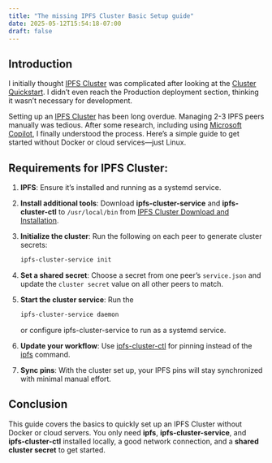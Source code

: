 ```yaml
---
title: "The missing IPFS Cluster Basic Setup guide"
date: 2025-05-12T15:54:18-07:00
draft: false
---
```


## Introduction

I initially thought [IPFS Cluster](https://ipfscluster.io/) was complicated after looking at the [Cluster Quickstart](https://ipfscluster.io/documentation/quickstart/). I didn’t even reach the Production deployment section, thinking it wasn’t necessary for development.

Setting up an [IPFS Cluster](https://ipfscluster.io/) has been long overdue. Managing 2-3 IPFS peers manually was tedious. After some research, including using [Microsoft Copilot](https://copilot.microsoft.com/shares/3Vh5dCWLdj3akT1szkvGm), I finally understood the process. Here’s a simple guide to get started without Docker or cloud services—just Linux.

## **Requirements for IPFS Cluster:**

1. **IPFS**: Ensure it’s installed and running as a systemd service.

2. **Install additional tools**: Download **ipfs-cluster-service** and **ipfs-cluster-ctl** to `/usr/local/bin` from [IPFS Cluster Download and Installation](https://ipfscluster.io/documentation/deployment/setup/).

3. **Initialize the cluster**: Run the following on each peer to generate cluster secrets:
    ```sh
    ipfs-cluster-service init
    ```

4. **Set a shared secret**: Choose a secret from one peer’s `service.json` and update the `cluster secret` value on all other peers to match.

5. **Start the cluster service**: Run the
    ```sh
    ipfs-cluster-service daemon
    ``` 
    or configure ipfs-cluster-service to run as a systemd service.

6. **Update your workflow**: Use [ipfs-cluster-ctl](https://ipfscluster.io/documentation/reference/ctl/) for pinning instead of the [ipfs](https://bafybeigomvp25jgkrb7s6xen2ii6zjmhsij2zaxpy3xm5ypt2fb3e3hny4.ipfs.dweb.link/reference/kubo/cli/#ipfs) command.

7. **Sync pins**: With the cluster set up, your IPFS pins will stay synchronized with minimal manual effort.

## Conclusion

This guide covers the basics to quickly set up an IPFS Cluster without Docker or cloud servers. You only need **ipfs**, **ipfs-cluster-service**, and **ipfs-cluster-ctl** installed locally, a good network connection, and a **shared cluster secret** to get started.